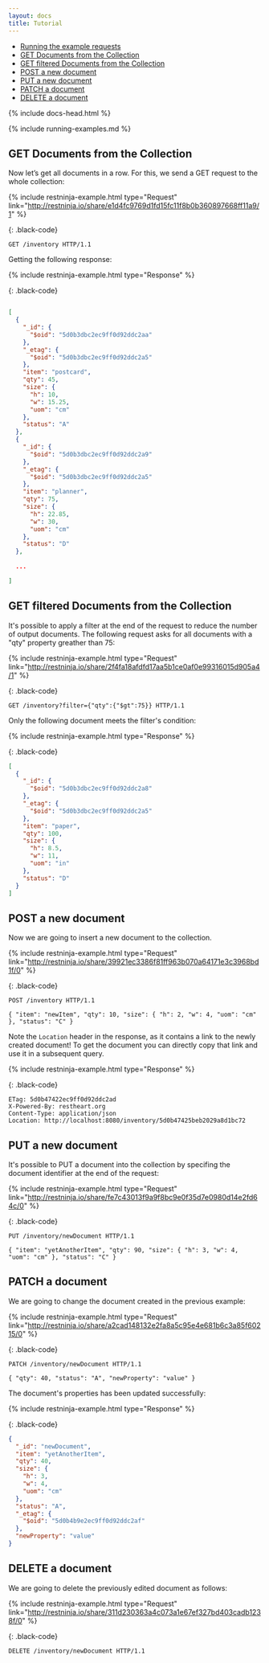```yaml
---
layout: docs
title: Tutorial
---
```


<link rel="stylesheet" href="//cdnjs.cloudflare.com/ajax/libs/highlight.js/9.15.8/styles/solarized-dark.min.css">
<script src="//cdnjs.cloudflare.com/ajax/libs/highlight.js/9.15.8/highlight.min.js"></script>
<script>hljs.initHighlightingOnLoad();</script>

<div markdown="1" class="d-none d-xl-block col-xl-2 order-last bd-toc">

- [Running the example requests](#running-the-example-requests)
- [GET Documents from the Collection](#get-documents-from-the-collection)
- [GET filtered Documents from the Collection](#get-filtered-documents-from-the-collection)
- [POST a new document](#post-a-new-document)
- [PUT a new document](#put-a-new-document)
- [PATCH a document](#patch-a-document)
- [DELETE a document](#delete-a-document)


</div>
<div markdown="1" class="col-12 col-md-9 col-xl-8 py-md-3 bd-content">

{% include docs-head.html %} 

{% include running-examples.md %}

## GET Documents from the Collection

Now let’s get all documents in a row. For this, we send a GET request to the whole collection:

{% include restninja-example.html 
    type="Request" 
    link="http://restninja.io/share/e1d4fc9769d1fd15fc11f8b0b360897668ff11a9/1"
%}

{: .black-code}
``` http
GET /inventory HTTP/1.1
```

Getting the following response:

{% include restninja-example.html 
    type="Response" 
%}

{: .black-code}
``` json

[
  {
    "_id": {
      "$oid": "5d0b3dbc2ec9ff0d92ddc2aa"
    },
    "_etag": {
      "$oid": "5d0b3dbc2ec9ff0d92ddc2a5"
    },
    "item": "postcard",
    "qty": 45,
    "size": {
      "h": 10,
      "w": 15.25,
      "uom": "cm"
    },
    "status": "A"
  },
  {
    "_id": {
      "$oid": "5d0b3dbc2ec9ff0d92ddc2a9"
    },
    "_etag": {
      "$oid": "5d0b3dbc2ec9ff0d92ddc2a5"
    },
    "item": "planner",
    "qty": 75,
    "size": {
      "h": 22.85,
      "w": 30,
      "uom": "cm"
    },
    "status": "D"
  },
  
  ...

]
```

## GET filtered Documents from the Collection

It's possible to apply a filter at the end of the request to reduce the number of output documents.
The following request asks for all documents with a "qty" property greather than 75: 

{% include restninja-example.html 
    type="Request" 
    link="http://restninja.io/share/2f4fa18afdfd17aa5b1ce0af0e99316015d905a4/1"
%}

{: .black-code}
``` http
GET /inventory?filter={"qty":{"$gt":75}} HTTP/1.1
```

Only the following document meets the filter's condition:


{% include restninja-example.html 
    type="Response"
%}

{: .black-code}
``` json
[
  {
    "_id": {
      "$oid": "5d0b3dbc2ec9ff0d92ddc2a8"
    },
    "_etag": {
      "$oid": "5d0b3dbc2ec9ff0d92ddc2a5"
    },
    "item": "paper",
    "qty": 100,
    "size": {
      "h": 8.5,
      "w": 11,
      "uom": "in"
    },
    "status": "D"
  }
]
```

## POST a new document

Now we are going to insert a new document to the collection.

{% include restninja-example.html 
    type="Request" 
    link="http://restninja.io/share/39921ec3386f81ff963b070a64171e3c3968bd1f/0"
%}

{: .black-code}
``` http
POST /inventory HTTP/1.1

{ "item": "newItem", "qty": 10, "size": { "h": 2, "w": 4, "uom": "cm" }, "status": "C" }
```

Note the `Location` header in the response, as it contains a link to the newly created document! To get the document you can directly copy that link and use it in a subsequent query.

{% include restninja-example.html 
    type="Response"
%}

{: .black-code}
```
ETag: 5d0b47422ec9ff0d92ddc2ad
X-Powered-By: restheart.org
Content-Type: application/json
Location: http://localhost:8080/inventory/5d0b47425beb2029a8d1bc72
```

## PUT a new document

It's possible to PUT a document into the collection by specifing the document identifier at the end of the request:

{% include restninja-example.html 
    type="Request" 
    link="http://restninja.io/share/fe7c43013f9a9f8bc9e0f35d7e0980d14e2fd64c/0"
%}

{: .black-code}
``` http
PUT /inventory/newDocument HTTP/1.1

{ "item": "yetAnotherItem", "qty": 90, "size": { "h": 3, "w": 4, "uom": "cm" }, "status": "C" }
```

## PATCH a document

We are going to change the document created in the previous example:

{% include restninja-example.html 
    type="Request" 
    link="http://restninja.io/share/a2cad148132e2fa8a5c95e4e681b6c3a85f60215/0"
%}

{: .black-code}
``` http
PATCH /inventory/newDocument HTTP/1.1

{ "qty": 40, "status": "A", "newProperty": "value" }
```

The document's properties has been updated successfully:

{% include restninja-example.html 
    type="Response"
%}

{: .black-code}
``` json
{
  "_id": "newDocument",
  "item": "yetAnotherItem",
  "qty": 40,
  "size": {
    "h": 3,
    "w": 4,
    "uom": "cm"
  },
  "status": "A",
  "_etag": {
    "$oid": "5d0b4b9e2ec9ff0d92ddc2af"
  },
  "newProperty": "value"
}
```

## DELETE a document

We are going to delete the previously edited document as follows:

{% include restninja-example.html 
    type="Request" 
    link="http://restninja.io/share/311d230363a4c073a1e67ef327bd403cadb1238f/0"
%}

{: .black-code}
``` http
DELETE /inventory/newDocument HTTP/1.1
```

</div>